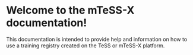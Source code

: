 # Welcome to the mTeSS-X documentation!

This documentation is intended to provide help and information on how to use a training registry created on the TeSS or mTeSS-X platform.

